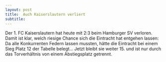 ```yaml
---
layout: post
title:  Auch Kaiserslautern verliert
subtitle:  
---
```


Der 1. FC Kaiserslautern hat heute mit 2:3 beim Hamburger SV verloren. Damit ist klar, welch riesige Chance sich die Eintracht hat entgehen lassen: Da alle Konkurrenten Federn lassen mussten, hätte die Eintracht bei einem Sieg Platz 12 der Tabelle belegt... Jetzt bleibt sie weiter 15. und ist nur durch das Torverhältnis von einem Abstiegsplatz getrennt.


